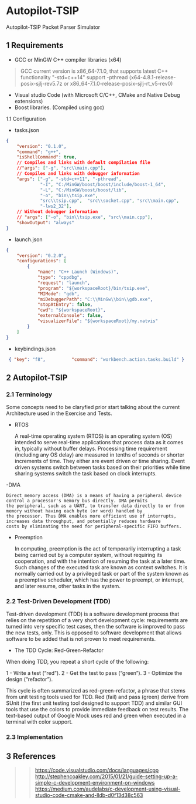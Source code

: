 # Autopilot-TSIP

Autopilot-TSIP Packet Parser Simulator

## 1 Requirements

- GCC or MinGW C++ compiler libraries (x64)
> GCC current version is x86_64-7.1.0, that supports latest C++ functionality
> "-std=c++14" support -pthread (x64-4.8.1-release-posix-sjlj-rev5.7z or x86_64-7.1.0-release-posix-sjlj-rt_v5-rev0)
- Visual studio Code (with Microsoft C/C++, CMake and Native Debug extensions)
- Boost libraries. (Compiled using gcc)

1.1 Configuration

- tasks.json

```json
{
    "version": "0.1.0",
    "command": "g++",
    "isShellCommand": true,
    // Compiles and links with default compilation file
    //"args": ["-g", "src\\main.cpp"],
    // Compiles and links with debugger information
    "args": ["-g", "-std=c++11", "-pthread",
             "-I", "C:/MinGW/boost/boost/include/boost-1_64", 
             "-L", "C:/MinGW/boost/boost/lib", 
             "-o", "bin\\tsip.exe",  
             "src\\tsip.cpp",  "src\\socket.cpp", "src\\main.cpp",
             "-lws2_32"],
    // Without debugger information
    // "args": ["-o", "bin\\tsip.exe", "src\\main.cpp"],
    "showOutput": "always"
}
```

- launch.json

```json
{
    "version": "0.2.0",
    "configurations": [
        {
            "name": "C++ Launch (Windows)",
            "type": "cppdbg",
            "request": "launch",
            "program": "${workspaceRoot}/bin/tsip.exe",
            "MIMode": "gdb",
            "miDebuggerPath": "C:\\MinGw\\bin\\gdb.exe",
            "stopAtEntry": false,
            "cwd": "${workspaceRoot}",
            "externalConsole": false,
            "visualizerFile": "${workspaceRoot}/my.natvis"
        }
    ]
}
```

- keybindings.json

```json
 { "key": "f8",          "command": "workbench.action.tasks.build" }
```

## 2 Autopilot-TSIP

### 2.1 Terminology

Some concepts need to be claryfied prior start talking about the current Architecture used in the Exercise and Tests.

- RTOS

    A real-time operating system (RTOS) is an operating system (OS) intended to serve real-time applications that process data as it comes in, typically without buffer delays. Processing time requirement (including any OS delay) are measured in tenths of seconds or shorter increments of time. They either are event driven or time sharing.
    Event driven systems switch between tasks based on their priorities while time sharing systems switch the task based on clock interrupts.

-DMA

    Direct memory access (DMA) is a means of having a peripheral device control a processor's memory bus directly. DMA permits 
    the peripheral, such as a UART, to transfer data directly to or from memory without having each byte (or word) handled by 
    the processor. Thus DMA enables more efficient use of interrupts, increases data throughput, and potentially reduces hardware 
    costs by eliminating the need for peripheral-specific FIFO buffers.

- Preemption

    In computing, preemption is the act of temporarily interrupting a task being carried out by a computer system, without requiring its 
    cooperation, and with the intention of resuming the task at a later time. Such changes of the executed task are known as context switches.
    It is normally carried out by a privileged task or part of the system known as a preemptive scheduler, which has the power to preempt, or 
    interrupt, and later resume, other tasks in the system.

### 2.2 Test-Driven Development (TDD)

Test-driven development (TDD) is a software development process that relies on the repetition of a very short development cycle: requirements are turned into very specific test cases, then the software is improved to pass the new tests, only. This is opposed to software development that allows software to be added that is not proven to meet requirements.

- The TDD Cycle: Red-Green-Refactor

When doing TDD, you repeat a short cycle of the following:

 1 - Write a test (“red”).
 2 - Get the test to pass (“green”).
 3 - Optimize the design (“refactor”).

This cycle is often summarized as red-green-refactor, a phrase that stems from unit testing tools used for TDD. Red (fail) and pass (green) derive from SUnit (the first unit testing tool designed to support TDD) and similar GUI tools that use the colors to provide immediate feedback on test results. The text-based output of Google Mock uses red and green when executed in a terminal with color support.

### 2.3 Implementation



## 3 References

>> https://code.visualstudio.com/docs/languages/cpp
>> http://stephencoakley.com/2015/01/21/guide-setting-up-a-simple-c-development-environment-on-windows
>> https://medium.com/audelabs/c-development-using-visual-studio-code-cmake-and-lldb-d0f13d38c563
